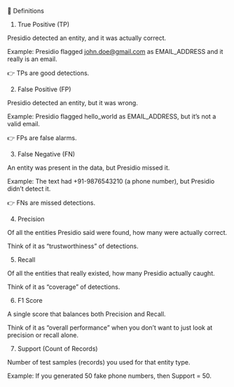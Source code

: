 📖 Definitions
1. True Positive (TP)

Presidio detected an entity, and it was actually correct.

Example: Presidio flagged john.doe@gmail.com as EMAIL_ADDRESS and it really is an email.

👉 TPs are good detections.

2. False Positive (FP)

Presidio detected an entity, but it was wrong.

Example: Presidio flagged hello_world as EMAIL_ADDRESS, but it’s not a valid email.

👉 FPs are false alarms.

3. False Negative (FN)

An entity was present in the data, but Presidio missed it.

Example: The text had +91-9876543210 (a phone number), but Presidio didn’t detect it.

👉 FNs are missed detections.

4. Precision

Of all the entities Presidio said were found, how many were actually correct.

Think of it as “trustworthiness” of detections.

5. Recall

Of all the entities that really existed, how many Presidio actually caught.

Think of it as “coverage” of detections.

6. F1 Score

A single score that balances both Precision and Recall.

Think of it as “overall performance” when you don’t want to just look at precision or recall alone.

7. Support (Count of Records)

Number of test samples (records) you used for that entity type.

Example: If you generated 50 fake phone numbers, then Support = 50.